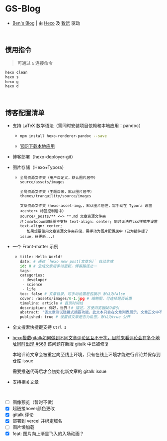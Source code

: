 # GS-Blog
- [Ben's Blog](http://www.ben43.cn/) | 由 [Hexo](https://hexo.io/) 及 [致远](https://github.com/hooozen/hexo-theme-tranquility) 驱动

<br />

## 惯用指令

> 可通过 `&` 连接命令

```bash
hexo clean
hexo s
hexo g
hexo d
```

<br />

## 博客配置清单

- 支持 LaTeX 数学语法（需同时安装项目依赖和本地应用：pandoc）

  - ```bash
    npm install hexo-renderer-pandoc --save
    ```

  - [官网下载本地应用](https://pandoc.org/installing.html)

- 博客部署（hexo-deployer-git）

- 图片存储（Hexo+Typora）

  - ```
    全局资源文件夹（用户自定义，默认图片居中）
    source/assets/images
    
    全局资源文件夹（主题自带，默认图片居中）
    themes/tranquility/source/images
    
    文章资源文件夹（hexo-asset-img，，默认图片居左，需手动在 Typora 设置 <center> 标签控制居中）
    source/_posts/** <=> **.md 文章资源文件夹
    注：markdown编辑器不支持 text-align: center; 同时无法在css样式中设置 text-align: center;
       如果想要使用文章资源文件夹存储，需手动为图片配置居中（已为插件提了issue，待更新...）
    ```

- 一个 Front-matter 示例

  - ```python
    title: Hello World!
    date: # 通过 `hexo new post[文章名]` 自动生成
    id: 0 # 生成文章后手动更新，博客路径之一
    tags:
    categories: 
     - developer
     - science
     - life
    toc: false # 文章目录，可手动设置是否展示 默认为false
    cover: /assets/images/0-1.jpg # 缩略图，可选择是否设置
    timeline: article # 首页时间线
    description: 你好，世界！# 描述，方便浏览器SEO索引
    abstract: "该文章测试隐藏式摘要功能，此文本只会在文章列表展示，文章正文中不再出现。" # 优先级比 <!-- more --> 高
    published: true # 设置该文章是否为私密，默认为true 公开
    ```

- 全文搜索快捷键支持 `Ctrl I`

- [hexo搭载gitalk如何做到不同文章评论区互不干扰，目前来看评论会在多个地址同时出现 #569](https://github.com/gitalk/gitalk/issues/569) 该问题在新版 gitalk 中已被修复

  本地评论文章会被重定向至线上环境，只有在线上环境才能进行评论并保存到仓库 issue

  需要推送代码后才会初始化新文章的 gitalk issue

- 支持相关文章

<br />

- [ ] 图像预览（暂时不做）
- [x] 超链接hover颜色更改
- [x] gitalk 评论
- [x] 部署到 vercel 并绑定域名
- [ ] 图片懒加载
- [x] feat: 图片向上渐显飞入的入场动画？
